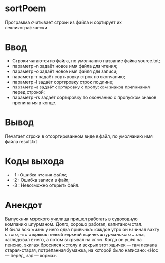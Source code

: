 # sortPoem

 Программа считывает строки из файла и сортирует их лексикографически  
 
 # Ввод  
 * Строки читаются из файла, по умолчанию название файла source.txt;  
 * параметр -n задаёт новое имя файла для чтения;  
 * параметр -o задаёт новое имя файля для записи;  
 * параметр -r задаёт сортировку строк по окончанию;  
 * параметр -l задаёт сортировку строк по длине;  
 * параметр -s задаёт сортировку с пропуском знаков препинания перед строкой;  
 * параметр -rs задаёт сортировку по окончанию с пропуском знаков препинания в конце.  
 
 # Вывод  
 Печатает строки в отсортированном виде в файл, по умолчанию имя файла result.txt
 
 # Коды выхода
 * -1 : Ошибка чтения файла;  
 * -2 : Ошибка записи в файл;  
 * -3 : Невозможно открыть файл.
 
 # Анекдот
 Выпускник морского училища пришел работать в судоходную компанию штурманом. Долго, хорошо работал, капитаном стал.  
 И была всю жизнь у него одна привычка: каждое утро он начинал вахту с того, что открывал левый верхний ящичек штурманского стола, заглядывал в него, а потом закрывал на ключ.
 Когда он ушёл на пенсию, экипаж бросился к столу и вскрыл этот ящичек — там лежала старая-старая, потрёпанная бумажка, на которой было написано: «Нос — перёд, зад — корма».

